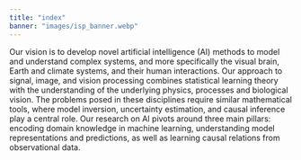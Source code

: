 ```yaml
---
title: "index"
banner: "images/isp_banner.webp"
---
```


Our vision is to develop novel artificial intelligence (AI) methods to model and understand complex systems, and more specifically the visual brain, Earth and climate systems, and their human interactions. Our approach to signal, image, and vision processing combines statistical learning theory with the understanding of the underlying physics, processes and biological vision. The problems posed in these disciplines require similar mathematical tools, where model inversion, uncertainty estimation, and causal inference play a central role. Our research on AI pivots around three main pillars: encoding domain knowledge in machine learning, understanding model representations and predictions, as well as learning causal relations from observational data.